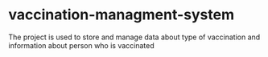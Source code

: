 # vaccination-managment-system
The project is used to store and manage data about type of vaccination and information about person who is vaccinated
